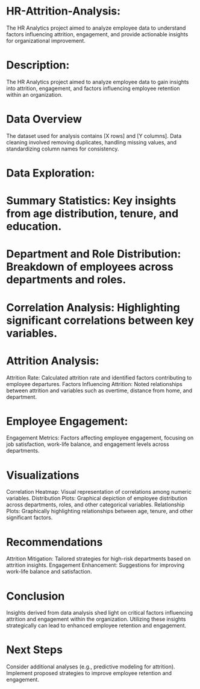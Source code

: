 # HR-Attrition-Analysis:
The HR Analytics project aimed to analyze employee data to understand factors influencing attrition, engagement, and provide actionable insights for organizational improvement.
# Description:
The HR Analytics project aimed to analyze employee data to gain insights into attrition, engagement, and factors influencing employee retention within an organization.

# Data Overview
The dataset used for analysis contains [X rows] and [Y columns]. 
Data cleaning involved removing duplicates, handling missing values, and standardizing column names for consistency.

# Data Exploration:
  # Summary Statistics: Key insights from age distribution, tenure, and education.
  # Department and Role Distribution: Breakdown of employees across departments and roles.

# Correlation Analysis: Highlighting significant correlations between key variables.

# Attrition Analysis:
Attrition Rate: Calculated attrition rate and identified factors contributing to employee departures.
Factors Influencing Attrition: Noted relationships between attrition and variables such as overtime, distance from home, and department.

# Employee Engagement:
Engagement Metrics: Factors affecting employee engagement, focusing on job satisfaction, work-life balance, and engagement levels across departments.

# Visualizations
Correlation Heatmap: Visual representation of correlations among numeric variables.
Distribution Plots: Graphical depiction of employee distribution across departments, roles, and other categorical variables.
Relationship Plots: Graphically highlighting relationships between age, tenure, and other significant factors.

# Recommendations
Attrition Mitigation: Tailored strategies for high-risk departments based on attrition insights.
Engagement Enhancement: Suggestions for improving work-life balance and satisfaction.

# Conclusion
Insights derived from data analysis shed light on critical factors influencing attrition and engagement within the organization. Utilizing these insights strategically can lead to enhanced employee retention and engagement.

# Next Steps
Consider additional analyses (e.g., predictive modeling for attrition).
Implement proposed strategies to improve employee retention and engagement.
